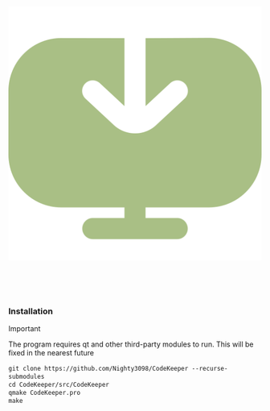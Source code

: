 <div align="center">

![](imgs/display-arrow-down.png)

<br><br><br>
</div>

### Installation
> [!IMPORTANT]
> The program requires qt and other third-party modules to run. This will be fixed in the nearest future


```
git clone https://github.com/Nighty3098/CodeKeeper --recurse-submodules
cd CodeKeeper/src/CodeKeeper
qmake CodeKeeper.pro
make
```
